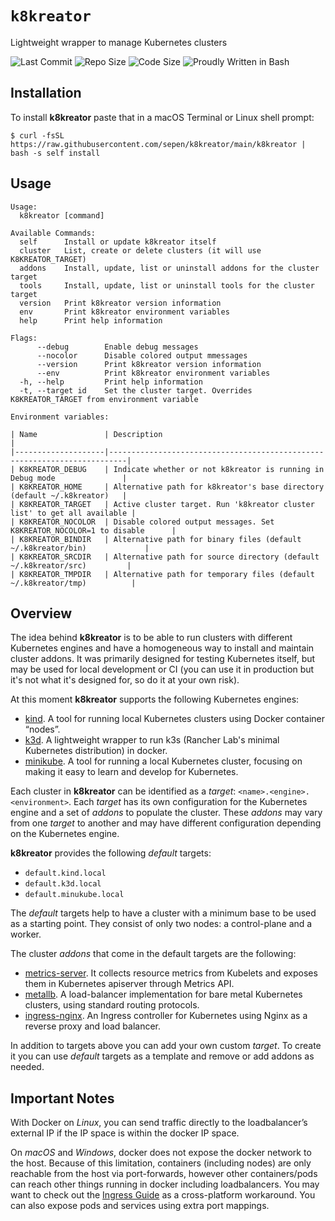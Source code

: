 # `k8kreator`

Lightweight wrapper to manage Kubernetes clusters

![Last Commit](https://img.shields.io/github/last-commit/sepen/k8kreator)
![Repo Size](https://img.shields.io/github/repo-size/sepen/k8kreator)
![Code Size](https://img.shields.io/github/languages/code-size/sepen/k8kreator)
![Proudly Written in Bash](https://img.shields.io/badge/written%20in-bash-ff69b4)


## Installation

To install **k8kreator** paste that in a macOS Terminal or Linux shell prompt:
```
$ curl -fsSL https://raw.githubusercontent.com/sepen/k8kreator/main/k8kreator | bash -s self install
```

## Usage

```
Usage:
  k8kreator [command]

Available Commands:
  self      Install or update k8kreator itself
  cluster   List, create or delete clusters (it will use K8KREATOR_TARGET)
  addons    Install, update, list or uninstall addons for the cluster target
  tools     Install, update, list or uninstall tools for the cluster target
  version   Print k8kreator version information
  env       Print k8kreator environment variables
  help      Print help information

Flags:
      --debug        Enable debug messages
      --nocolor      Disable colored output mmessages
      --version      Print k8kreator version information
      --env          Print k8kreator environment variables
  -h, --help         Print help information
  -t, --target id    Set the cluster target. Overrides K8KREATOR_TARGET from environment variable

Environment variables:

| Name               | Description                                                              |
|--------------------|--------------------------------------------------------------------------|
| K8KREATOR_DEBUG    | Indicate whether or not k8kreator is running in Debug mode               |
| K8KREATOR_HOME     | Alternative path for k8kreator's base directory (default ~/.k8kreator)   |
| K8KREATOR_TARGET   | Active cluster target. Run 'k8kreator cluster list' to get all available |
| K8KREATOR_NOCOLOR  | Disable colored output messages. Set K8KREATOR_NOCOLOR=1 to disable      |
| K8KREATOR_BINDIR   | Alternative path for binary files (default ~/.k8kreator/bin)             |
| K8KREATOR_SRCDIR   | Alternative path for source directory (default ~/.k8kreator/src)         |
| K8KREATOR_TMPDIR   | Alternative path for temporary files (default ~/.k8kreator/tmp)          |
```

## Overview

The idea behind **k8kreator** is to be able to run clusters with different Kubernetes engines and have a homogeneous way to install and maintain cluster addons. It was primarily designed for testing Kubernetes itself, but may be used for local development or CI (you can use it in production but it's not what it's designed for, so do it at your own risk).

At this moment **k8kreator** supports the following Kubernetes engines:
* [kind]. A tool for running local Kubernetes clusters using Docker container “nodes”.
* [k3d]. A lightweight wrapper to run k3s (Rancher Lab's minimal Kubernetes distribution) in docker.
* [minikube]. A tool for running a local Kubernetes cluster, focusing on making it easy to learn and develop for Kubernetes.

[kind]: https://kind.sigs.k8s.io/
[k3d]: https://k3d.io/
[minikube]: https://minikube.sigs.k8s.io/

Each cluster in **k8kreator** can be identified as a _target_: `<name>.<engine>.<environment>`.
Each _target_ has its own configuration for the Kubernetes engine and a set of _addons_ to populate the cluster. These _addons_ may vary from one _target_ to another and may have different configuration depending on the Kubernetes engine.

**k8kreator** provides the following _default_ targets:
* `default.kind.local`
* `default.k3d.local`
* `default.minukube.local`

The _default_ targets help to have a cluster with a minimum base to be used as a starting point. They consist of only two nodes: a control-plane and a worker.

The cluster _addons_ that come in the default targets are the following:
* [metrics-server]. It collects resource metrics from Kubelets and exposes them in Kubernetes apiserver through Metrics API.
* [metallb].  A load-balancer implementation for bare metal Kubernetes clusters, using standard routing protocols.
* [ingress-nginx]. An Ingress controller for Kubernetes using Nginx as a reverse proxy and load balancer.

[metrics-server]: https://github.com/kubernetes-sigs/metrics-server/
[metallb]: https://metallb.universe.tf/
[ingress-nginx]: https://github.com/kubernetes/ingress-nginx/

In addition to targets above you can add your own custom _target_. To create it you can use _default_ targets as a template and remove or add addons as needed.


## Important Notes

With Docker on _Linux_, you can send traffic directly to the loadbalancer’s external IP if the IP space is within the docker IP space.

On _macOS_ and _Windows_, docker does not expose the docker network to the host. Because of this limitation, containers (including nodes) are only reachable from the host via port-forwards, however other containers/pods can reach other things running in docker including loadbalancers. You may want to check out the [Ingress Guide](https://kind.sigs.k8s.io/docs/user/ingress) as a cross-platform workaround. You can also expose pods and services using extra port mappings.
